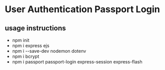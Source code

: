# User Authentication Passport Login

## usage instructions
- npm init
- npm i express ejs
- npm i --save-dev nodemon dotenv
- npm i bcrypt
- npm i passport passport-login express-session express-flash
